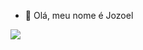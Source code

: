 - 👋 Olá, meu nome é Jozoel
<!---
Jozoel144412/Jozoel144412 is a ✨ special ✨ repository because its `README.md` (this file) appears on your GitHub profile.
You can click the Preview link to take a look at your changes.
--->
![](https://www.icegif.com/wp-content/uploads/2023/04/icegif-1497.gif)
